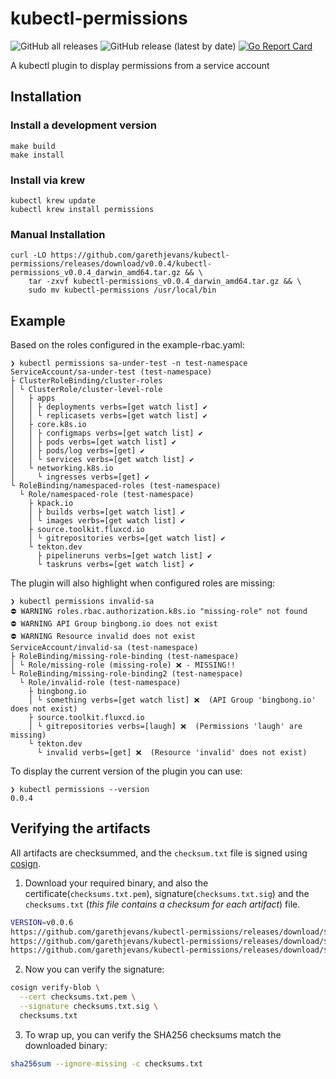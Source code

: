 # kubectl-permissions

![GitHub all releases](https://img.shields.io/github/downloads/garethjevans/kubectl-permissions/total)
![GitHub release (latest by date)](https://img.shields.io/github/v/release/garethjevans/kubectl-permissions)
[![Go Report Card](https://goreportcard.com/badge/github.com/garethjevans/kubectl-permissions)](https://goreportcard.com/report/github.com/garethjevans/kubectl-permissions)

A kubectl plugin to display permissions from a service account

## Installation

### Install a development version

```
make build
make install
```

### Install via krew

```
kubectl krew update
kubectl krew install permissions
```

### Manual Installation

```commandline
curl -LO https://github.com/garethjevans/kubectl-permissions/releases/download/v0.0.4/kubectl-permissions_v0.0.4_darwin_amd64.tar.gz && \
    tar -zxvf kubectl-permissions_v0.0.4_darwin_amd64.tar.gz && \
    sudo mv kubectl-permissions /usr/local/bin
```

## Example

Based on the roles configured in the example-rbac.yaml:

```commandLine
❯ kubectl permissions sa-under-test -n test-namespace
ServiceAccount/sa-under-test (test-namespace)
├ ClusterRoleBinding/cluster-roles
│ └ ClusterRole/cluster-level-role
│   ├ apps
│   │ ├ deployments verbs=[get watch list] ✔
│   │ └ replicasets verbs=[get watch list] ✔
│   ├ core.k8s.io
│   │ ├ configmaps verbs=[get watch list] ✔
│   │ ├ pods verbs=[get watch list] ✔
│   │ ├ pods/log verbs=[get] ✔
│   │ └ services verbs=[get watch list] ✔
│   └ networking.k8s.io
│     └ ingresses verbs=[get] ✔
└ RoleBinding/namespaced-roles (test-namespace)
  └ Role/namespaced-role (test-namespace)
    ├ kpack.io
    │ ├ builds verbs=[get watch list] ✔
    │ └ images verbs=[get watch list] ✔
    ├ source.toolkit.fluxcd.io
    │ └ gitrepositories verbs=[get watch list] ✔
    └ tekton.dev
      ├ pipelineruns verbs=[get watch list] ✔
      └ taskruns verbs=[get watch list] ✔
```

The plugin will also highlight when configured roles are missing:

```commandLine
❯ kubectl permissions invalid-sa
⛔ WARNING roles.rbac.authorization.k8s.io "missing-role" not found
⛔ WARNING API Group bingbong.io does not exist
⛔ WARNING Resource invalid does not exist
ServiceAccount/invalid-sa (test-namespace)
├ RoleBinding/missing-role-binding (test-namespace)
│ └ Role/missing-role (missing-role) ❌ - MISSING!!
└ RoleBinding/missing-role-binding2 (test-namespace)
  └ Role/invalid-role (test-namespace)
    ├ bingbong.io
    │ └ something verbs=[get watch list] ❌  (API Group 'bingbong.io' does not exist)
    ├ source.toolkit.fluxcd.io
    │ └ gitrepositories verbs=[laugh] ❌  (Permissions 'laugh' are missing)
    └ tekton.dev
      └ invalid verbs=[get] ❌  (Resource 'invalid' does not exist)
```

To display the current version of the plugin you can use:

```commandline
❯ kubectl permissions --version
0.0.4
```

## Verifying the artifacts

All artifacts are checksummed, and the `checksum.txt` file is signed using [cosign](https://github.com/sigstore/cosign).

1. Download your required binary, and also the certificate(`checksums.txt.pem`), signature(`checksums.txt.sig`) and the `checksums.txt` (_this file contains a checksum for each artifact_) file.

```sh
VERSION=v0.0.6
https://github.com/garethjevans/kubectl-permissions/releases/download/$VERSION/checksums.txt.pem
https://github.com/garethjevans/kubectl-permissions/releases/download/$VERSION/checksums.txt.sig
https://github.com/garethjevans/kubectl-permissions/releases/download/$VERSION/checksums.txt
```

2. Now you can verify the signature:

```sh
cosign verify-blob \
  --cert checksums.txt.pem \
  --signature checksums.txt.sig \
  checksums.txt
```
3. To wrap up, you can verify the SHA256 checksums match the downloaded binary:

```sh
sha256sum --ignore-missing -c checksums.txt
```
